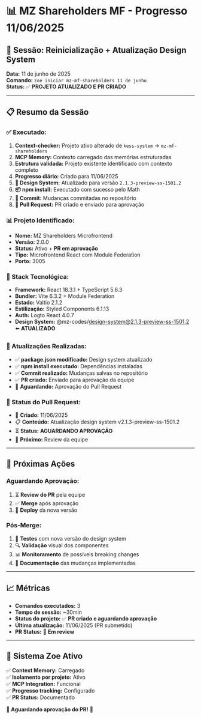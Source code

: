 # 📊 MZ Shareholders MF - Progresso 11/06/2025

## 🎯 **Sessão: Reinicialização + Atualização Design System**

**Data:** 11 de junho de 2025  
**Comando:** `zoe iniciar mz-mf-shareholders 11 de junho`  
**Status:** ✅ **PROJETO ATUALIZADO E PR CRIADO**

---

## 📋 **Resumo da Sessão**

### **✅ Executado:**
1. **Context-checker:** Projeto ativo alterado de `kess-system` → `mz-mf-shareholders`
2. **MCP Memory:** Contexto carregado das memórias estruturadas
3. **Estrutura validada:** Projeto existente identificado com contexto completo
4. **Progresso diário:** Criado para 11/06/2025
5. **🎨 Design System:** Atualizado para versão `2.1.3-preview-ss-1501.2`
6. **📦 npm install:** Executado com sucesso pelo Math
7. **🔄 Commit:** Mudanças commitadas no repositório
8. **🚀 Pull Request:** PR criado e enviado para aprovação

### **📊 Projeto Identificado:**
- **Nome:** MZ Shareholders Microfrontend  
- **Versão:** 2.0.0
- **Status:** Ativo + **PR em aprovação**
- **Tipo:** Microfrontend React com Module Federation
- **Porto:** 3005

### **🔧 Stack Tecnológica:**
- **Framework:** React 18.3.1 + TypeScript 5.6.3
- **Bundler:** Vite 6.3.2 + Module Federation
- **Estado:** Valtio 2.1.2
- **Estilização:** Styled Components 6.1.13
- **Auth:** Logto React 4.0.7
- **Design System:** @mz-codes/design-system@2.1.3-preview-ss-1501.2 ⬅️ **ATUALIZADO**

### **🔄 Atualizações Realizadas:**
- ✅ **package.json modificado:** Design system atualizado
- ✅ **npm install executado:** Dependências instaladas
- ✅ **Commit realizado:** Mudanças salvas no repositório
- ✅ **PR criado:** Enviado para aprovação da equipe
- 🔄 **Aguardando:** Aprovação do Pull Request

### **📝 Status do Pull Request:**
- 🚀 **Criado:** 11/06/2025
- 📋 **Conteúdo:** Atualização design system v2.1.3-preview-ss-1501.2
- ⏳ **Status:** **AGUARDANDO APROVAÇÃO**
- 👥 **Próximo:** Review da equipe

---

## 🎯 **Próximas Ações**

### **Aguardando Aprovação:**
1. ⏳ **Review do PR** pela equipe
2. ✅ **Merge** após aprovação
3. 🚀 **Deploy** da nova versão

### **Pós-Merge:**
1. 🧪 **Testes** com nova versão do design system
2. 🔍 **Validação** visual dos componentes
3. 📊 **Monitoramento** de possíveis breaking changes
4. 📝 **Documentação** das mudanças implementadas

---

## 📈 **Métricas**

- **Comandos executados:** 3
- **Tempo de sessão:** ~30min
- **Status do projeto:** ✅ **PR criado e aguardando aprovação**
- **Última atualização:** 11/06/2025 (PR submetido)
- **PR Status:** 🔄 **Em review**

---

## 🎉 **Sistema Zoe Ativo**

✅ **Context Memory:** Carregado  
✅ **Isolamento por projeto:** Ativo  
✅ **MCP Integration:** Funcional  
✅ **Progresso tracking:** Configurado  
✅ **PR Status:** Documentado

**🚀 Aguardando aprovação do PR!** 💪 